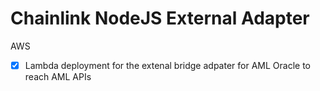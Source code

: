 # Chainlink NodeJS External Adapter

AWS

- [x] Lambda deployment for the extenal bridge adpater for AML Oracle to reach AML APIs
